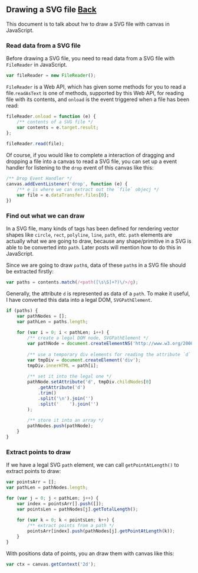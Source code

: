 ## Drawing a SVG file [Back](./../canvas.md)

This document is to talk about hw to draw a SVG file with canvas in JavaScript.

### Read data from a SVG file

Before drawing a SVG file, you need to read data from a SVG file with `FileReader` in JavaScript. 
 
```js 
var fileReader = new FileReader(); 
``` 
 
`FileReader` is a Web API, which has given some methods for you to read a file.`readAsText` is one of methods, supported by this Web API, for reading file with its contents, and `onload` is the event triggered when a file has been read: 
 
```js 
fileReader.onload = function (e) {
    /** contents of a SVG file */
    var contents = e.target.result;
}; 
 
fileReader.read(file); 
``` 
 
Of course, if you would like to complete a interaction of dragging and dropping a file into a canvas to read a SVG file, you can set up a event handler for listening to the `drop` event of this canvas like this: 
 
```js 
/** Drop Event Handler */ 
canvas.addEventListener('drop', function (e) { 
    /** e is where we can extract out the `file` objecj */ 
    var file = e.dataTransfer.files[0]; 
}) 
```

### Find out what we can draw

In a SVG file, many kinds of tags has been defined for rendering vector shapes like `circle`, `rect`, `polyline`, `line`, `path`, etc. `path` elements are actually what we are going to draw, because any shape/primitive in a SVG is able to be converted into `path`. Later posts will mention how to do this in JavaScript.

Since we are going to draw `path`s, data of these `path`s in a SVG file should be extracted firstly:

```js
var paths = contents.match(/<path([\s\S]+?)\/>/g);
```

Generally, the attribute `d` is represented as data of a `path`. To make it useful, I have converted this data into a legal DOM, `SVGPathElement`.

```js
if (paths) {
    var pathNodes = [];
    var pathLen = paths.length;
    
    for (var i = 0; i < pathLen; i++) {
        /** create a legal DOM node, SVGPathElement */
        var pathNode = document.createElementNS('http://www.w3.org/2000/svg', 'path');
        
        /** use a temporary div elements for reading the attribute `d` */
        var tmpDiv = document.createElement('div');
        tmpDiv.innerHTML = path[i];
        
        /** set it into the legal one */
        pathNode.setAttribute('d', tmpDiv.childNodes[0]
            .getAttribute('d')
            .trim()
            .split('\n').join('')
            .split('	').join('')
        );
        
        /** store it into an array */
        pathNodes.push(pathNode);
    }
}
```

### Extract points to draw

If we have a legal SVG `path` element, we can call `getPointAtLength()` to extract points to draw:

```js
var pointsArr = [];
var pathLen = pathNodes.length;

for (var j = 0; j < pathLen; j++) {
    var index = pointsArr[].push([]);
    var pointsLen = pathNodes[j].getTotalLength();
    
    for (var k = 0; k < pointsLen; k++) {
        /** extract points from a path */
        pointsArr[index].push(pathNodes[j].getPointAtLength(k));
    }
}
```

With positions data of points, you an draw them with canvas like this:

```js
var ctx = canvas.getContext('2d');
```